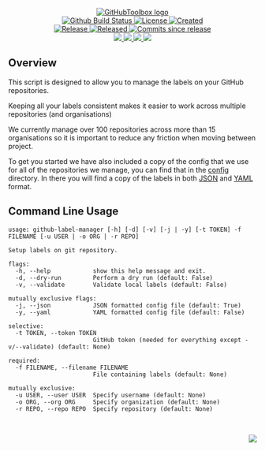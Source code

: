 <!-- markdownlint-disable -->
<p align="center">
    <a href="https://github.com/GitHubToolbox/">
        <img src="https://cdn.wolfsoftware.com/assets/images/github/organisations/githubtoolbox/black-and-white-circle-256.png" alt="GitHubToolbox logo" />
    </a>
    <br />
    <a href="https://github.com/GitHubToolbox/github-label-manager/actions/workflows/cicd.yml">
        <img src="https://img.shields.io/github/actions/workflow/status/GitHubToolbox/github-label-manager/cicd.yml?branch=master&label=build%20status&style=for-the-badge" alt="Github Build Status" />
    </a>
    <a href="https://github.com/GitHubToolbox/github-label-manager/blob/master/LICENSE.md">
        <img src="https://img.shields.io/github/license/GitHubToolbox/github-label-manager?color=blue&label=License&style=for-the-badge" alt="License">
    </a>
    <a href="https://github.com/GitHubToolbox/github-label-manager">
        <img src="https://img.shields.io/github/created-at/GitHubToolbox/github-label-manager?color=blue&label=Created&style=for-the-badge" alt="Created">
    </a>
    <br />
    <a href="https://github.com/GitHubToolbox/github-label-manager/releases/latest">
        <img src="https://img.shields.io/github/v/release/GitHubToolbox/github-label-manager?color=blue&label=Latest%20Release&style=for-the-badge" alt="Release">
    </a>
    <a href="https://github.com/GitHubToolbox/github-label-manager/releases/latest">
        <img src="https://img.shields.io/github/release-date/GitHubToolbox/github-label-manager?color=blue&label=Released&style=for-the-badge" alt="Released">
    </a>
    <a href="https://github.com/GitHubToolbox/github-label-manager/releases/latest">
        <img src="https://img.shields.io/github/commits-since/GitHubToolbox/github-label-manager/latest.svg?color=blue&style=for-the-badge" alt="Commits since release">
    </a>
    <br />
    <a href="https://github.com/GitHubToolbox/github-label-manager/blob/master/.github/CODE_OF_CONDUCT.md">
        <img src="https://img.shields.io/badge/Code%20of%20Conduct-blue?style=for-the-badge" />
    </a>
    <a href="https://github.com/GitHubToolbox/github-label-manager/blob/master/.github/CONTRIBUTING.md">
        <img src="https://img.shields.io/badge/Contributing-blue?style=for-the-badge" />
    </a>
    <a href="https://github.com/GitHubToolbox/github-label-manager/blob/master/.github/SECURITY.md">
        <img src="https://img.shields.io/badge/Report%20Security%20Concern-blue?style=for-the-badge" />
    </a>
    <a href="https://github.com/GitHubToolbox/github-label-manager/issues">
        <img src="https://img.shields.io/badge/Get%20Support-blue?style=for-the-badge" />
    </a>
</p>

## Overview

This script is designed to allow you to manage the labels on your GitHub repositories.

Keeping all your labels consistent makes it easier to work across multiple repositories (and organisations)

We currently manage over 100 repositories across more than 15 organisations so it is important to reduce
any friction when moving between project.

To get you started we have also included a copy of the config that we use for all of the repositories we manage,
you can find that in the [config](config) directory. In there you will find a copy of the labels in both
[JSON](config/labels.json) and [YAML](config/labels.yml) format.

## Command Line Usage

```shell
usage: github-label-manager [-h] [-d] [-v] [-j | -y] [-t TOKEN] -f FILENAME [-u USER | -o ORG | -r REPO]

Setup labels on git repository.

flags:
  -h, --help            show this help message and exit.
  -d, --dry-run         Perform a dry run (default: False)
  -v, --validate        Validate local labels (default: False)

mutually exclusive flags:
  -j, --json            JSON formatted config file (default: True)
  -y, --yaml            YAML formatted config file (default: False)

selective:
  -t TOKEN, --token TOKEN
                        GitHub token (needed for everything except -v/--validate) (default: None)

required:
  -f FILENAME, --filename FILENAME
                        File containing labels (default: None)

mutually exclusive:
  -u USER, --user USER  Specify username (default: None)
  -o ORG, --org ORG     Specify organization (default: None)
  -r REPO, --repo REPO  Specify repository (default: None)
```

<br />
<p align="right"><a href="https://wolfsoftware.com/"><img src="https://img.shields.io/badge/Created%20by%20Wolf%20on%20behalf%20of%20Wolf%20Software-blue?style=for-the-badge" /></a></p>
